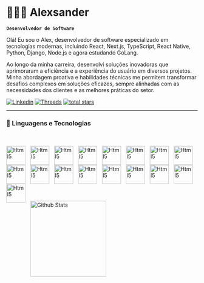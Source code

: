 # 👨🏾‍💻 Alexsander

**`Desenvolvedor de Software`**

Olá! Eu sou o Alex, desenvolvedor de software especializado em tecnologias modernas, incluindo React, Next.js, TypeScript, React Native, Python, Django, Node.js e agora estudando GoLang.

Ao longo da minha carreira, desenvolvi soluções inovadoras que aprimoraram a eficiência e a experiência do usuário em diversos projetos. Minha abordagem proativa e habilidades técnicas me permitem transformar desafios complexos em soluções eficazes, sempre alinhadas com as necessidades dos clientes e as melhores práticas do setor.

   <p align="left">
      <a href="https://www.linkedin.com/in/avt-elles/">
         <img alt="Linkedin" title="Follow me on linkedin" src="https://img.shields.io/badge/LinkedIn-0077B5?style=for-the-badge&logo=linkedin&logoColor=white"/></a> 
      <a href="https://www.threads.net/@oh_valente_">
         <img alt="Threads" title="Follow me on Threads" src="https://img.shields.io/badge/Threads-000000?style=for-the-badge&logo=Threads&logoColor=white"/></a>
      <a href="mailto:alevtelles@gmail.com" target="blank">
         <img alt="total stars" title="Total stars on GitHub" src="https://img.shields.io/badge/Gmail-D14836?style=for-the-badge&logo=gmail&logoColor=white"/></a>
   </p>

---

### 🚀 Linguagens e Tecnologias

<br/>
<br/>

<img align="left" alt="Html5" title="Html5" width="50px" style="padding-right: 10px" src="https://cdn.jsdelivr.net/gh/devicons/devicon@latest/icons/html5/html5-original.svg" />
<img  align="left" alt="Html5" title="Html5" width="50px" style="padding-right: 10px" src="https://cdn.jsdelivr.net/gh/devicons/devicon@latest/icons/css3/css3-original.svg" />
<img  align="left" alt="Html5" title="Html5" width="50px" style="padding-right: 10px"  src="https://cdn.jsdelivr.net/gh/devicons/devicon@latest/icons/javascript/javascript-original.svg" />

<img align="left" alt="Html5" title="Html5" width="50px" style="padding-right: 10px" src="https://cdn.jsdelivr.net/gh/devicons/devicon@latest/icons/typescript/typescript-original.svg" />

<img align="left" alt="Html5" title="Html5" width="50px" style="padding-right: 10px" src="https://cdn.jsdelivr.net/gh/devicons/devicon@latest/icons/react/react-original.svg" />

<img align="left" alt="Html5" title="Html5" width="50px" style="padding-right: 10px" src="https://cdn.jsdelivr.net/gh/devicons/devicon@latest/icons/nextjs/nextjs-original.svg" />

<img align="left" alt="Html5" title="Html5" width="50px" style="padding-right: 10px" src="https://cdn.jsdelivr.net/gh/devicons/devicon@latest/icons/nodejs/nodejs-original.svg" />

<img align="left" alt="Html5" title="Html5" width="50px" style="padding-right: 10px" src="https://cdn.jsdelivr.net/gh/devicons/devicon@latest/icons/express/express-original.svg" />

<img align="left" alt="Html5" title="Html5" width="50px" style="padding-right: 10px" src="https://cdn.jsdelivr.net/gh/devicons/devicon@latest/icons/django/django-plain.svg" />

<img align="left" alt="Html5" title="Html5" width="50px" style="padding-right: 10px" src="https://cdn.jsdelivr.net/gh/devicons/devicon@latest/icons/djangorest/djangorest-original.svg" />

<img align="left" alt="Html5" title="Html5" width="50px" style="padding-right: 10px" src="https://cdn.jsdelivr.net/gh/devicons/devicon@latest/icons/go/go-original.svg" />

<img align="left" alt="Html5" title="Html5" width="50px" style="padding-right: 10px" src="https://cdn.jsdelivr.net/gh/devicons/devicon@latest/icons/mongodb/mongodb-original.svg" />

<img align="left" alt="Html5" title="Html5" width="50px" style="padding-right: 10px" src="https://cdn.jsdelivr.net/gh/devicons/devicon@latest/icons/postgresql/postgresql-original.svg" />

<img align="left" alt="Html5" title="Html5" width="50px" style="padding-right: 10px" src="https://cdn.jsdelivr.net/gh/devicons/devicon@latest/icons/azure/azure-original.svg" />

<img align="left" alt="Html5" title="Html5" width="50px" style="padding-right: 10px" src="https://cdn.jsdelivr.net/gh/devicons/devicon@latest/icons/amazonwebservices/amazonwebservices-original-wordmark.svg" />

<img align="left" alt="Html5" title="Html5" width="50px" style="padding-right: 10px" src="https://cdn.jsdelivr.net/gh/devicons/devicon@latest/icons/github/github-original.svg" />

<img align="left" alt="Html5" title="Html5" width="50px" style="padding-right: 10px" src="https://cdn.jsdelivr.net/gh/devicons/devicon@latest/icons/jira/jira-original.svg" />

<br/>
<br/>
<br/>
<br/>

---

<br/>
<br/>
<p>
   
<img align="left" alt="Github Stats"  height="200px" style="padding-right: 10px" src="https://github-readme-stats.vercel.app/api/top-langs/?username=alevtelles&theme=dracula&layout=compact&custom_title=Tecnologias&langs_count=9" />

</p>
